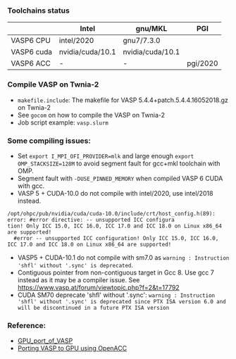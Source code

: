 ### Toolchains status

|               | Intel             |  gnu/MKL | PGI |
| ------------- | ----------------- | ----- | ------ |
| VASP6 CPU     | intel/2020 |  gnu7/7.3.0  |       |
| VASP6 cuda    | nvidia/cuda/10.1 |  nvidia/cuda/10.1    |       |
| VASP6 ACC     | -             |  -      |  pgi/2020  |


### Compile VASP on Twnia-2

* ```makefile.include```: The makefile for VASP 5.4.4+patch.5.4.4.16052018.gz on Twnia-2
* See ```gocom``` on how to compile the VASP on Twnia-2
* Job script example: ```vasp.slurm```


### Some compiling issues:
* Set `export I_MPI_OFI_PROVIDER=mlk` and large enough `export OMP_STACKSIZE=128M` to avoid segment fault for gcc+mkl toolchain with OMP.
* Segment fault with `-DUSE_PINNED_MEMORY` when compiled VASP 6 CUDA with gcc.
* VASP 5 + CUDA-10.0 do not compile with intel/2020, use intel/2018 instead. 
```
/opt/ohpc/pub/nvidia/cuda/cuda-10.0/include/crt/host_config.h(89): error: #error directive: -- unsupported ICC configura
tion! Only ICC 15.0, ICC 16.0, ICC 17.0 and ICC 18.0 on Linux x86_64 are supported!
  #error -- unsupported ICC configuration! Only ICC 15.0, ICC 16.0, ICC 17.0 and ICC 18.0 on Linux x86_64 are supported!
```
* VASP5 + CUDA-10.1 do not compile with sm7.0 as `warning : Instruction 'shfl' without '.sync' is deprecated`.
* Contiguous pointer from non-contiguous target in Gcc 8. Use gcc 7 instead as it may be a compiler issue. See https://www.vasp.at/forum/viewtopic.php?f=2&t=17792
* CUDA SM70 deprecate 'shfl' without '.sync': `warning : Instruction 'shfl' without '.sync' is deprecated since PTX ISA version 6.0 and will be discontinued in a future PTX ISA version`

### Reference:
* [GPU_port_of_VASP](https://www.vasp.at/wiki/index.php/GPU_port_of_VASP)
* [Porting VASP to GPU using OpenACC](https://on-demand.gputechconf.com/supercomputing/2019/pdf/sc1911-porting-vasp-to-gpus-using-openacc.pdf)




